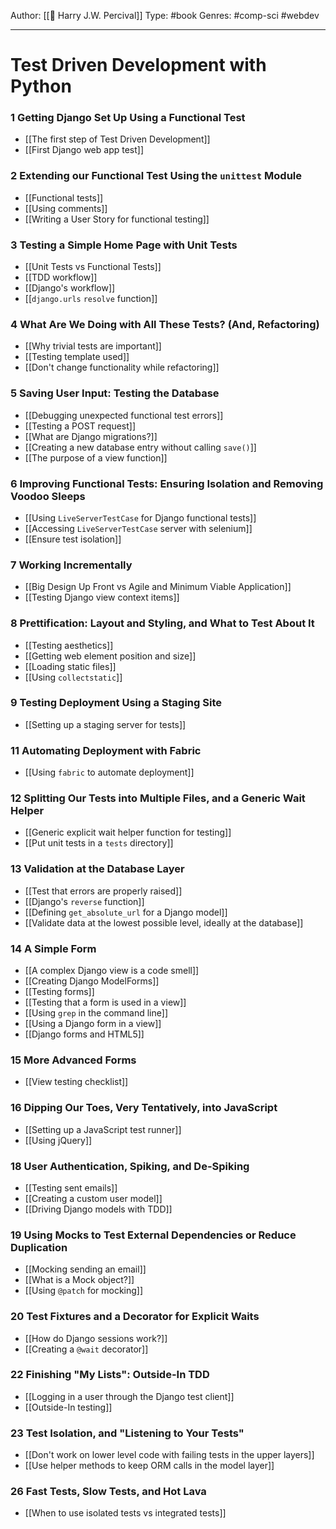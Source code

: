 Author: [[👤 Harry J.W. Percival]]
Type: #book
Genres: #comp-sci #webdev 

---
# Test Driven Development with Python
### 1 Getting Django Set Up Using a Functional Test
- [[The first step of Test Driven Development]]
- [[First Django web app test]]

### 2 Extending our Functional Test Using the `unittest` Module
- [[Functional tests]]
- [[Using comments]]
- [[Writing a User Story for functional testing]]

### 3 Testing a Simple Home Page with Unit Tests
- [[Unit Tests vs Functional Tests]]
- [[TDD workflow]]
- [[Django's workflow]]
- [[`django.urls` `resolve` function]]

### 4 What Are We Doing with All These Tests? (And, Refactoring)
- [[Why trivial tests are important]]
- [[Testing template used]]
- [[Don't change functionality while refactoring]]

### 5 Saving User Input: Testing the Database
- [[Debugging unexpected functional test errors]]
- [[Testing a POST request]]
- [[What are Django migrations?]]
- [[Creating a new database entry without calling `save()`]]
- [[The purpose of a view function]]

### 6 Improving Functional Tests: Ensuring Isolation and Removing Voodoo Sleeps
- [[Using `LiveServerTestCase` for Django functional tests]]
- [[Accessing `LiveServerTestCase` server with selenium]]
- [[Ensure test isolation]]

### 7 Working Incrementally
- [[Big Design Up Front vs Agile and Minimum Viable Application]]
- [[Testing Django view context items]]

### 8 Prettification: Layout and Styling, and What to Test About It
- [[Testing aesthetics]]
- [[Getting web element position and size]]
- [[Loading static files]]
- [[Using `collectstatic`]]

### 9 Testing Deployment Using a Staging Site
- [[Setting up a staging server for tests]]

### 11 Automating Deployment with Fabric
- [[Using `fabric` to automate deployment]]

### 12 Splitting Our Tests into Multiple Files, and a Generic Wait Helper
- [[Generic explicit wait helper function for testing]]
- [[Put unit tests in a `tests` directory]]

### 13 Validation at the Database Layer
- [[Test that errors are properly raised]]
- [[Django's `reverse` function]]
- [[Defining `get_absolute_url` for a Django model]]
- [[Validate data at the lowest possible level, ideally at the database]]

### 14 A Simple Form
- [[A complex Django view is a code smell]]
- [[Creating Django ModelForms]]
- [[Testing forms]]
- [[Testing that a form is used in a view]]
- [[Using `grep` in the command line]]
- [[Using a Django form in a view]]
- [[Django forms and HTML5]]

### 15 More Advanced Forms
- [[View testing checklist]]

### 16 Dipping Our Toes, Very Tentatively, into JavaScript
- [[Setting up a JavaScript test runner]]
- [[Using jQuery]]

### 18 User Authentication, Spiking, and De-Spiking
- [[Testing sent emails]]
- [[Creating a custom user model]]
- [[Driving Django models with TDD]]

### 19 Using Mocks to Test External Dependencies or Reduce Duplication
- [[Mocking sending an email]]
- [[What is a Mock object?]]
- [[Using `@patch` for mocking]]

### 20 Test Fixtures and a Decorator for Explicit Waits
- [[How do Django sessions work?]]
- [[Creating a `@wait` decorator]]

### 22 Finishing "My Lists": Outside-In TDD
- [[Logging in a user through the Django test client]]
- [[Outside-In testing]]

### 23 Test Isolation, and "Listening to Your Tests"
- [[Don't work on lower level code with failing tests in the upper layers]]
- [[Use helper methods to keep ORM calls in the model layer]]

### 26 Fast Tests, Slow Tests, and Hot Lava
- [[When to use isolated tests vs integrated tests]]